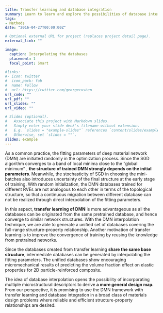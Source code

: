 ```yaml
---
title: Transfer learning and database integration
summary: Learn to learn and explore the possibilities of database interpolation and extrapolation.
tags:
- Methods
date: "2016-04-27T00:00:00Z"

# Optional external URL for project (replaces project detail page).
external_link: ""

image:
  caption: Interpolating the databases
  placement: 1
  focal_point: Smart

#links:
#- icon: twitter
#  icon_pack: fab
#  name: Follow
#  url: https://twitter.com/georgecushen
url_code: ""
url_pdf: ""
url_slides: ""
url_video: ""

# Slides (optional).
#   Associate this project with Markdown slides.
#   Simply enter your slide deck's filename without extension.
#   E.g. `slides = "example-slides"` references `content/slides/example-slides.md`.
#   Otherwise, set `slides = ""`.
slides: example
---
```

As a common practice, the fitting parameters of deep material network (DMN) are initiated randomly in the optimization process. Since the SGD algorithm converges to a band of local minima close to the “global minimum” , **the structure of trained DMN strongly depends on the initial parameters**. Meanwhile, the stochasticity of SGD in choosing the mini-batches also introduces uncertainty of the final structure at the early stage of training. With random initialization, the DMN databases trained for different RVEs are not analogous to each other in terms of the topological structure, so that a continuous migration between different database can not be realized through direct interpolation of the fitting parameters. 

In this aspect, **transfer learning of DMN** is more advantageous as all the databases can be originated from the same pretrained database, and hence converge to similar network structures. With the DMN interpolation technique, we are able to generate a unified set of databases covering the full-range structure-property relationship. Another motivation of transfer learning is to improve the convergence of training by reusing the knowledge from pretrained networks.

Since the databases created from transfer learning **share the same base structure**, intermediate databases can be generated by interpolating the fitting parameters. The unified databases show encouraging micromechanical results of predicting the volume fraction effect on elastic properties for 2D particle-reinforced composite.

The idea of database interpolation opens the possibility of incorporating multiple microstructural descriptors to derive **a more general design map**. From our perspective, it is promising to use the DMN framework with transfer learning and database integration in a broad class of materials design problems where reliable and efficient structure-property relationships are desired.